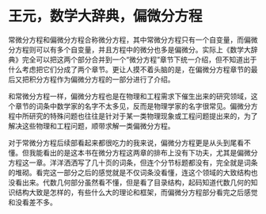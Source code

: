# 王元，数学大辞典，偏微分方程

常微分方程和偏微分方程合称微分方程，其中常微分方程只有一个自变量，而偏微分方程则可以有多个自变量，并且方程中的微分也多是偏微分。实际上《数学大辞典》完全可以把这两个部分合并到一个“微分方程”章节下统一介绍，但不知道出于什么考虑把它们分成了两个章节。更让人摸不着头脑的是，在偏微分方程章节的最后又把积分方程作为偏微分方程的一部分进行了介绍。

和常微分方程一样，偏微分方程也是在物理和工程需求下催生出来的研究领域，这个章节的词条中数学家的名字不太多见，反而是物理学家的名字很常见。偏微分方程中所研究的特殊问题也往往是针对于某一类物理现象或工程问题提出来的，为了解决这些物理和工程问题，顺带求解一类偏微分方程。

对于常微分方程后续部看起来都很吃力的我来说，偏微分方程更是从头到尾看不懂。但我能看出的是这本书在微分方程这两章的排布上没有下功夫，尤其是偏微分方程这一章。洋洋洒洒写了几十页的词条，但连个分节标题都没有，完全就是词条的堆砌。看完这一部分之后的感觉就是不仅词条没看懂，连这个领域的大致结构也没看出来。代数几何部分虽然看不懂，但是看了目录结构，起码知道代数几何的知识结构大致是怎样的，有些什么大的理论和框架，而偏微分方程部分看完之后感觉和没看差不多。

